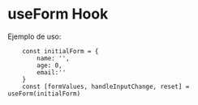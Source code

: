 # useForm Hook

Ejemplo de uso:

```
    const initialForm = {
        name: '',
        age: 0,
        email:''
    }
    const [formValues, handleInputChange, reset] = useForm(initialForm)
```